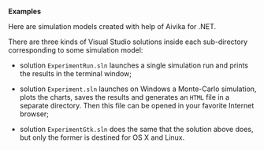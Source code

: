 
**Examples**

Here are simulation models created with help of Aivika for .NET.

There are three kinds of Visual Studio solutions inside each sub-directory
corresponding to some simulation model:

* solution `ExperimentRun.sln` launches a single simulation run and prints the 
  results in the terminal window;

* solution `Experiment.sln` launches on Windows a Monte-Carlo simulation,
  plots the charts, saves the results and generates an `HTML` file
  in a separate directory. Then this file can be opened in your favorite
  Internet browser;

* solution `ExperimentGtk.sln` does the same that the solution above does,
  but only the former is destined for OS X and Linux.